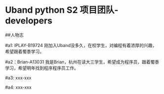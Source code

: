 # Uband python S2 项目团队-developers

##人物志

#a1: IPLAY-B19724
刚加入Uband没多久，在校学生，对编程有着浓厚的兴趣，希望跟着蜀黍学习。

#a2：Brian-A13031
我是Brian，杭州在读大三学生，希望成为程序员，跟着蜀黍学习，希望明年找到程序程序员工作。

#a3: xxx-xxx

#a4: xxx-xxx

